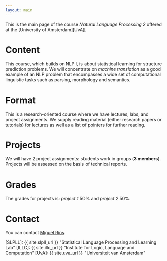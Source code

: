 ```yaml
---
layout: main
---
```





This is the main page of the course *Natural Language Processing 2* offered at the [University of Amsterdam][UvA].

# Content 

This course, which builds on NLP I, is about statistical learning for structure prediction problems. 
We will concentrate on *machine translation* as a good example of an NLP problem that encompasses a wide set of computational linguistic tasks such as parsing, morphology and semantics. 

# Format

This is a research-oriented course where we have lectures, labs, and project assignments.
We supply reading material (either research papers or tutorials) for lectures as well as a list of pointers for further reading.


# Projects

We will have 2 project assignments: students work in groups (**3 members**). Projects will be assessed on the basis of technical reports.


# Grades 

The grades for projects  is: *project 1* 50%  and *project 2* 50%. 

# Contact

You can contact [Miguel Rios](http://mriosb08.github.io).

[SLPLL]: {{ site.slpll_url }} "Statistical Language Processing and Learning Lab"
[ILLC]: {{ site.illc_url }} "Institute for Logic, Language and Computation"
[UvA]: {{ site.uva_url }} "Universiteit van Amsterdam"
